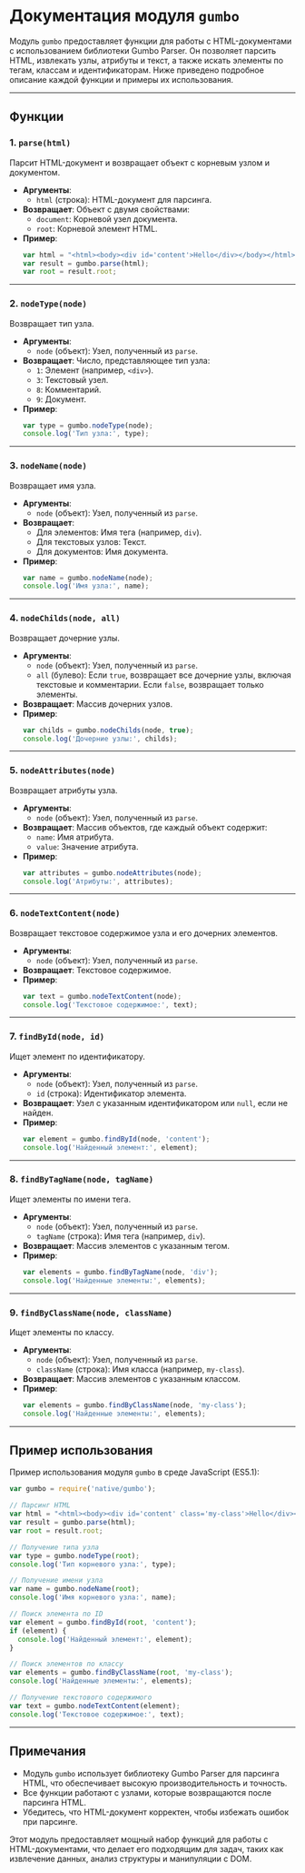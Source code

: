 # Документация модуля `gumbo`

Модуль `gumbo` предоставляет функции для работы с HTML-документами с использованием библиотеки Gumbo Parser. Он позволяет парсить HTML, извлекать узлы, атрибуты и текст, а также искать элементы по тегам, классам и идентификаторам. Ниже приведено подробное описание каждой функции и примеры их использования.

---

## Функции

### 1. `parse(html)`
Парсит HTML-документ и возвращает объект с корневым узлом и документом.

- **Аргументы**:
  - `html` (строка): HTML-документ для парсинга.
- **Возвращает**: Объект с двумя свойствами:
  - `document`: Корневой узел документа.
  - `root`: Корневой элемент HTML.
- **Пример**:
  ```javascript
  var html = "<html><body><div id='content'>Hello</div></body></html>";
  var result = gumbo.parse(html);
  var root = result.root;
  ```

---

### 2. `nodeType(node)`
Возвращает тип узла.

- **Аргументы**:
  - `node` (объект): Узел, полученный из `parse`.
- **Возвращает**: Число, представляющее тип узла:
  - `1`: Элемент (например, `<div>`).
  - `3`: Текстовый узел.
  - `8`: Комментарий.
  - `9`: Документ.
- **Пример**:
  ```javascript
  var type = gumbo.nodeType(node);
  console.log('Тип узла:', type);
  ```

---

### 3. `nodeName(node)`
Возвращает имя узла.

- **Аргументы**:
  - `node` (объект): Узел, полученный из `parse`.
- **Возвращает**:
  - Для элементов: Имя тега (например, `div`).
  - Для текстовых узлов: Текст.
  - Для документов: Имя документа.
- **Пример**:
  ```javascript
  var name = gumbo.nodeName(node);
  console.log('Имя узла:', name);
  ```

---

### 4. `nodeChilds(node, all)`
Возвращает дочерние узлы.

- **Аргументы**:
  - `node` (объект): Узел, полученный из `parse`.
  - `all` (булево): Если `true`, возвращает все дочерние узлы, включая текстовые и комментарии. Если `false`, возвращает только элементы.
- **Возвращает**: Массив дочерних узлов.
- **Пример**:
  ```javascript
  var childs = gumbo.nodeChilds(node, true);
  console.log('Дочерние узлы:', childs);
  ```

---

### 5. `nodeAttributes(node)`
Возвращает атрибуты узла.

- **Аргументы**:
  - `node` (объект): Узел, полученный из `parse`.
- **Возвращает**: Массив объектов, где каждый объект содержит:
  - `name`: Имя атрибута.
  - `value`: Значение атрибута.
- **Пример**:
  ```javascript
  var attributes = gumbo.nodeAttributes(node);
  console.log('Атрибуты:', attributes);
  ```

---

### 6. `nodeTextContent(node)`
Возвращает текстовое содержимое узла и его дочерних элементов.

- **Аргументы**:
  - `node` (объект): Узел, полученный из `parse`.
- **Возвращает**: Текстовое содержимое.
- **Пример**:
  ```javascript
  var text = gumbo.nodeTextContent(node);
  console.log('Текстовое содержимое:', text);
  ```

---

### 7. `findById(node, id)`
Ищет элемент по идентификатору.

- **Аргументы**:
  - `node` (объект): Узел, полученный из `parse`.
  - `id` (строка): Идентификатор элемента.
- **Возвращает**: Узел с указанным идентификатором или `null`, если не найден.
- **Пример**:
  ```javascript
  var element = gumbo.findById(node, 'content');
  console.log('Найденный элемент:', element);
  ```

---

### 8. `findByTagName(node, tagName)`
Ищет элементы по имени тега.

- **Аргументы**:
  - `node` (объект): Узел, полученный из `parse`.
  - `tagName` (строка): Имя тега (например, `div`).
- **Возвращает**: Массив элементов с указанным тегом.
- **Пример**:
  ```javascript
  var elements = gumbo.findByTagName(node, 'div');
  console.log('Найденные элементы:', elements);
  ```

---

### 9. `findByClassName(node, className)`
Ищет элементы по классу.

- **Аргументы**:
  - `node` (объект): Узел, полученный из `parse`.
  - `className` (строка): Имя класса (например, `my-class`).
- **Возвращает**: Массив элементов с указанным классом.
- **Пример**:
  ```javascript
  var elements = gumbo.findByClassName(node, 'my-class');
  console.log('Найденные элементы:', elements);
  ```

---

## Пример использования

Пример использования модуля `gumbo` в среде JavaScript (ES5.1):

```javascript
var gumbo = require('native/gumbo');

// Парсинг HTML
var html = "<html><body><div id='content' class='my-class'>Hello</div></body></html>";
var result = gumbo.parse(html);
var root = result.root;

// Получение типа узла
var type = gumbo.nodeType(root);
console.log('Тип корневого узла:', type);

// Получение имени узла
var name = gumbo.nodeName(root);
console.log('Имя корневого узла:', name);

// Поиск элемента по ID
var element = gumbo.findById(root, 'content');
if (element) {
  console.log('Найденный элемент:', element);
}

// Поиск элементов по классу
var elements = gumbo.findByClassName(root, 'my-class');
console.log('Найденные элементы:', elements);

// Получение текстового содержимого
var text = gumbo.nodeTextContent(element);
console.log('Текстовое содержимое:', text);
```

---

## Примечания

- Модуль `gumbo` использует библиотеку Gumbo Parser для парсинга HTML, что обеспечивает высокую производительность и точность.
- Все функции работают с узлами, которые возвращаются после парсинга HTML.
- Убедитесь, что HTML-документ корректен, чтобы избежать ошибок при парсинге.

Этот модуль предоставляет мощный набор функций для работы с HTML-документами, что делает его подходящим для задач, таких как извлечение данных, анализ структуры и манипуляции с DOM.
